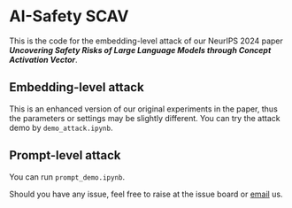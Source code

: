 # AI-Safety SCAV

This is the code for the embedding-level attack of our NeurIPS 2024 paper *<strong>Uncovering Safety Risks of Large Language Models through Concept Activation Vector</strong>*.

## Embedding-level attack
This is an enhanced version of our original experiments in the paper, thus the parameters or settings may be slightly different. You can try the attack demo by `demo_attack.ipynb`.

## Prompt-level attack
You can run `prompt_demo.ipynb`.

Should you have any issue, feel free to raise at the issue board or [email](mailto:rhuangbi@connect.ust.hk) us.

